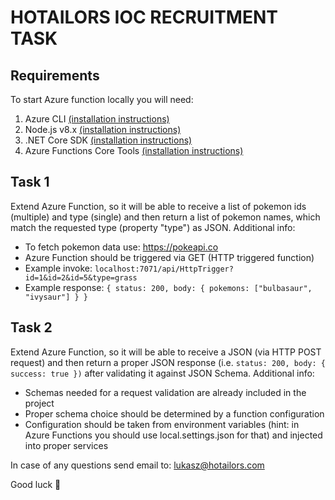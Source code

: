 # HOTAILORS IOC RECRUITMENT TASK

## Requirements
To start Azure function locally you will need:
1. Azure CLI [(installation instructions)](https://docs.microsoft.com/en-us/cli/azure/install-azure-cli-apt?view=azure-cli-latest)
2. Node.js v8.x [(installation instructions)](https://github.com/nodesource/distributions/blob/master/README.md)
3. .NET Core SDK [(installation instructions)](https://dotnet.microsoft.com/download/linux-package-manager/ubuntu18-04/sdk-2.1.300)
4. Azure Functions Core Tools [(installation instructions)](https://github.com/Azure/azure-functions-core-tools#linux)


## Task 1
Extend Azure Function, so it will be able to receive a list of pokemon ids (multiple) and type (single) and then return a list of pokemon names, which match the requested type (property "type") as JSON.
Additional info:
  * To fetch pokemon data use: https://pokeapi.co
  * Azure Function should be triggered via GET (HTTP triggered function)
  * Example invoke: ``localhost:7071/api/HttpTrigger?id=1&id=2&id=5&type=grass``
  * Example response: 
        ``{ status: 200, body: { pokemons: ["bulbasaur", "ivysaur"] } }``
       


## Task 2

Extend Azure Function, so it will be able to receive a JSON (via HTTP POST request) and then return a proper JSON response (i.e. ``status: 200, body: { success: true })`` after validating it against JSON Schema.
Additional info:
   * Schemas needed for a request validation are already included in the project
   * Proper schema choice should be determined by a function configuration
   * Configuration should be taken from environment variables (hint: in Azure Functions you should use local.settings.json for that) and injected into proper services
   
   

In case of any questions send email to: <lukasz@hotailors.com>

Good luck :slightly_smiling_face:
